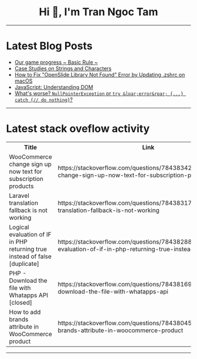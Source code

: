 <h1 align="center">Hi 👋, I'm Tran Ngoc Tam</h1>

---

# Latest Blog Posts 
<!-- BLOG-POST-LIST:START -->
- [Our game progress ~ Basic Rule ~](https://dev.to/takeda1411123/our-game-progress-basic-rule--5h8p)
- [Case Studies on Strings and Characters](https://dev.to/paulike/case-studies-on-strings-and-characters-1dfh)
- [How to Fix &quot;OpenSlide Library Not Found&quot; Error by Updating .zshrc on macOS](https://dev.to/jam14d/how-to-fix-openslide-library-not-found-error-by-updating-zshrc-on-macos-562n)
- [JavaScript: Understanding DOM](https://dev.to/stephaniedev/javascript-understanding-dom-43ic)
- [What&#39;s worse? `NullPointerException` or `try &lpar;error&rpar; {...} catch {// do nothing}`?](https://dev.to/latobibor/whats-worse-nullpointerexception-or-try-error-catch-do-nothing-5002)
<!-- BLOG-POST-LIST:END -->

---

# Latest stack oveflow activity
<table>
  <tr><th>Title</th><th>Link</th></tr>
  <!-- STACKOVERFLOW:START --><tr><td>WooCommerce change sign up now text for subscription products</td><td>https://stackoverflow.com/questions/78438342/woocommerce-change-sign-up-now-text-for-subscription-products</td></tr><tr><td>Laravel translation fallback is not working</td><td>https://stackoverflow.com/questions/78438317/laravel-translation-fallback-is-not-working</td></tr><tr><td>Logical evaluation of IF in PHP returning true instead of false [duplicate]</td><td>https://stackoverflow.com/questions/78438288/logical-evaluation-of-if-in-php-returning-true-instead-of-false</td></tr><tr><td>PHP - Download the file with Whatapps API [closed]</td><td>https://stackoverflow.com/questions/78438169/php-download-the-file-with-whatapps-api</td></tr><tr><td>How to add brands attribute in WooCommerce product</td><td>https://stackoverflow.com/questions/78438045/how-to-add-brands-attribute-in-woocommerce-product</td></tr><!-- STACKOVERFLOW:END -->
</table>

---


